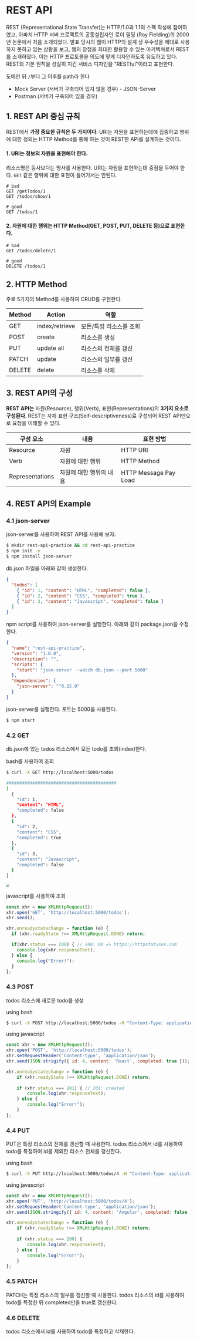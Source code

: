 # REST API

REST (Representational State Transfer)는 HTTP/1.0과 1.1의 스펙 작성에 참여하였고, 아파치 HTTP 서버 프로젝트의 공동설립자인 로이 필딩 (Roy Fielding)의 2000년 논문에서 처음 소개되었다. 발표 당시의 웹이 HTTP의 설계 상 우수성을 제대로 사용하지 못하고 있는 상황을 보고, 웹의 장점을 최대한 활용할 수 있는 아키텍쳐로서 REST를 소개하였다. 이는 HTTP 프로토콜을 의도에 맞게 디자인하도록 유도하고 있다. REST의 기본 원칙을 성실히 지킨 서비스 디자인을 "RESTful"이라고 표현한다.

도메인 뒤 `/`부터 그 이후를 path라 한다

* Mock Server (서버가 구축되어 있지 않을 경우) - JSON-Server
* Postman (서버가 구축되어 있을 경우)



## 1. REST API 중심 규칙

REST에서 **가장 중요한 규칙은 두 가지이다**. URI는 자원을 표현하는데에 집중하고 행위에 대한 정의는 HTTP Method를 통해 하는 것이 REST한 API를 설계하는 것이다.

#### 1. URI는 정보의 자원을 표현해야 한다.

리소스명은 동사보다는 명사를 사용한다. URI는 자원을 표현하는데 중점을 두어야 한다. `GET` 같은 행위에 대한 표현이 들어가서는 안된다.

```pseudocode
# bad
GET /getTodos/1
GET /todos/show/1

# good
GET /todos/1
```



#### 2. 자원에 대한 행위는 HTTP Method(GET, POST, PUT, DELETE 등)으로 표현한다.

```pseudocode
# bad
GET /todos/delete/1

# good
DELETE /todos/1
```



## 2. HTTP Method

주로 5가지의 Method를 사용하여 CRUD를 구현한다.

| Method | Action         | 역할                    |
| ------ | -------------- | ----------------------- |
| GET    | index/retrieve | 모든/특정 리소스를 조회 |
| POST   | create         | 리소스를 생성           |
| PUT    | update all     | 리소스의 전체를 갱신    |
| PATCH  | update         | 리소스의 일부를 갱신    |
| DELETE | delete         | 리소스를 삭제           |



## 3. REST API의 구성

**REST API는** 자원(Resource), 행위(Verb), 표현(Representations)의 **3가지 요소로 구성된다**. REST는 자체 표현 구조(Self-descriptiveness)로 구성되어 REST API만으로 요청을 이해할 수 있다.

| 구성 요소       | 내용                    | 표현 방법             |
| --------------- | ----------------------- | --------------------- |
| Resource        | 자원                    | HTTP URI              |
| Verb            | 자원에 대한 행위        | HTTP Method           |
| Representations | 자원에 대한 행위의 내용 | HTTP Message Pay Load |



## 4. REST API의 Example

### 4.1 json-server

json-server를 사용하여 REST API를 사용해 보자.

```bash
$ mkdir rest-api-practice && cd rest-api-practice
$ npm init -y
$ npm install json-server
```

db.json 파일을 아래와 같이 생성한다.

```json
{
  "todos": [
    { "id": 1, "content": "HTML", "completed": false },
    { "id": 2, "content": "CSS", "completed": true },
    { "id": 3, "content": "Javascript", "completed": false }
  ]
}
```

npm script를 사용하여 json-server를 실행한다. 아래와 같이 package.json을 수정한다.

```json
{
  "name": "rest-api-practice",
  "version": "1.0.0",
  "description": "",
  "scripts": {
    "start": "json-server --watch db.json --port 5000"
  },
  "dependencies": {
    "json-server": "^0.15.0"
  }
}
```

json-server를 실행한다. 포트는 5000을 사용한다.

```bash
$ npm start
```



### 4.2 GET

db.json에 있는 todos 리소스에서 모든 todo를 조회(index)한다.

bash를 사용하여 조회

```bash
$ curl -X GET http://localhost:5000/todos

##########################################
[
  {
    "id": 1,
    "content": "HTML",
    "completed": false
  },
  {
    "id": 2,
    "content": "CSS",
    "completed": true
  },
  {
    "id": 3,
    "content": "Javascript",
    "completed": false
  }
]
```

<img src="./images/get-todos.png" style="zoom:50%;" />



javascript를 사용하여 조회

```javascript
const xhr = new XMLHttpRequest();
xhr.open('GET', 'http://localhost:5000/todos');
xhr.send();

xhr.onreadystatechange = function (e) {
  if (xhr.readyState !== XMLHttpRequest.DONE) return;

  if(xhr.status === 200) { // 200: OK => https://httpstatuses.com
    console.log(xhr.responseText);
  } else {
    console.log("Error!");
  }
};
```



### 4.3 POST

todos 리소스에 새로운 todo를 생성

using bash

```bash
$ curl -X POST http://localhost:5000/todos -H "Content-Type: application/json" -d '{"id": 4, "content": "React", "completed": true}'
```

using javascript

```javascript
const xhr = new XMLHttpRequest();
xhr.open('POST', 'http://localhost:5000/todos');
xhr.setRequestHeader('Content-type', 'application/json');
xhr.send(JSON.strigify({ id: 4, content: 'React', completed: true }));

xhr.onreadystatechange = function (e) {
    if (xhr.readyState !== XMLHttpRequest.DONE) return;
    
    if (xhr.status === 201) { // 201: created
        console.log(xhr.responseText);
    } else {
        console.log("Error!");
    }
};
```



### 4.4 PUT

PUT은 특정 리소스의 전체를 갱신할 때 사용한다. todos 리소스에서 id를 사용하여 todo를 특정하여 id를 제외한 리소스 전체를 갱신한다.

using bash

```bash
$ curl -X PUT http://localhost:5000/todos/4 -H "Content-Type: application/json" -d '{"id": 4, "content": "Angular", "completed": false}'
```

using javascript

```javascript
const xhr = new XMLHttpRequest();
xhr.open('PUT', 'http://localhost:5000/todos/4');
xhr.setRequestHeader('Content-type', 'application/json');
xhr.send(JSON.stringify({ id: 4, content: 'Angular', completed: false }));

xhr.onreadystatechange = function (e) {
    if (xhr.readyState !== XMLHttpRequest.DONE) return;
    
    if (xhr.status === 200) {
        console.log(xhr.responseText);
    } else {
        console.log("Error!");
    }
};
```



### 4.5 PATCH

PATCH는 특정 리소스의 일부를 갱신할 때 사용한다. todos 리소스의 id를 사용하여 todo를 특정한 뒤 completed만을 true로 갱신한다.

### 4.6 DELETE

todos 리소스에서 id를 사용하여 todo를 특정하고 삭제한다.